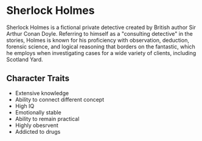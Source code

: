 # Sherlock Holmes
Sherlock Holmes is a fictional private detective created by British author Sir Arthur Conan Doyle. Referring to himself as a "consulting detective" in the stories, Holmes is known for his proficiency with observation, deduction, forensic science, and logical reasoning that borders on the fantastic, which he employs when investigating cases for a wide variety of clients, including Scotland Yard.
## Character Traits
* Extensive knowledge
* Ability to connect different concept
* High IQ
* Emotionally stable
* Ability to remain practical
* Highly obesrvent
* Addicted to drugs 